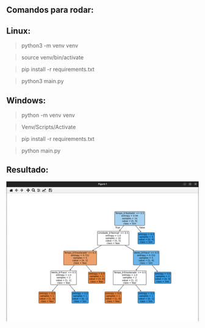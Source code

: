 ## Comandos para rodar:

## Linux: 
> python3 -m venv venv

> source venv/bin/activate

> pip install -r requirements.txt

> python3 main.py

## Windows: 
> python -m venv venv

> Venv/Scripts/Activate

> pip install -r requirements.txt

> python main.py


## Resultado:

![Arvore](./demo/tree.png)